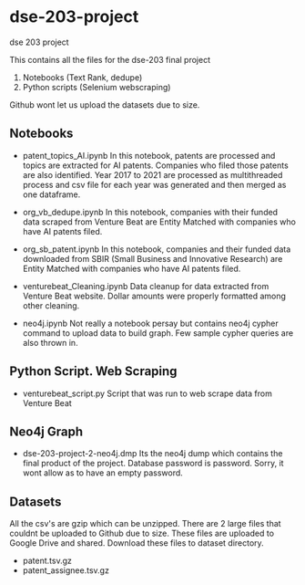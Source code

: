# dse-203-project
dse 203 project 

This contains all the files for the dse-203 final project

1. Notebooks (Text Rank, dedupe)
2. Python scripts (Selenium webscraping)

Github wont let us upload the datasets due to size.


## Notebooks

- patent_topics_AI.ipynb
In this notebook, patents are processed and topics are extracted for AI patents. Companies who filed those patents are also identified.
Year 2017 to 2021 are processed as multithreaded process and csv file for each year was generated and then merged as one dataframe.

- org_vb_dedupe.ipynb
In this notebook, companies with their funded data scraped from Venture Beat are Entity Matched with companies who have AI patents filed.

- org_sb_patent.ipynb
In this notebook, companies and their funded data downloaded from SBIR (Small Business and Innovative Research) are Entity Matched with companies who have AI patents filed.

- venturebeat_Cleaning.ipynb
Data cleanup for data extracted from Venture Beat website. Dollar amounts were properly formatted among other cleaning.

- neo4j.ipynb
Not really a notebook persay but contains neo4j cypher command to upload data to build graph. Few sample cypher queries are also thrown in.

## Python Script. Web Scraping

- venturebeat_script.py
Script that was run to web scrape data from Venture Beat

## Neo4j Graph

- dse-203-project-2-neo4j.dmp
Its the neo4j dump which contains the final product of the project. Database password is password. Sorry, it wont allow as to have an empty password.


## Datasets
All the csv's are gzip which can be unzipped. There are 2 large files that couldnt be uploaded to Github due to size. 
These files are uploaded to Google Drive and shared. Download these files to dataset directory.
-	patent.tsv.gz
-	patent_assignee.tsv.gz



